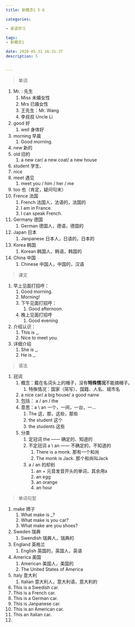 ```yaml
---
title: 新概念1 5-6

categories: 

- 英语学习

tags: 
- 新概念1

date: 2020-05-31 16:31:37
description: 5


---
```


>单词

<!-- more -->

1. Mr. : 先生
   1. Miss 未婚女性
   2. Mrs 已婚女性
   3. 王先生：Mr. Wang
   4. 李叔叔 Uncle Li
2. good 好
   1. well 身体好
3. morning 早晨
   1. Good morning.
4. new 新的
5. old 旧的
   1. a new car/ a new coat/ a new house
6. student 学生、
7. nice 
8. meet 遇见
   1. meet you  / him / her / me
9. too 也（肯定，疑问句末）
10. Frence 法国
    1. French 法国人，法语的，法国的
    2. I am in France.
    3. I can speak French.
11. Germany 德国
    1. German 德国人，德语，德国的
12. Japan 日本
    1. Janpanese 日本人，日语的，日本的
13. Korea 韩国
    1. Korean 韩国人，韩语，韩国的
14. China 中国
    1. Chinese 中国人，中国的，汉语

> 课文

1. 早上见面打招呼：
   1. Good morning.
   2. Morning!
   3. 下午见面打招呼：
      1. Good afternoon.
   4. 晚上见面打招呼
      1. Good evening
2. 介绍认识：
   1. This is _.
   2. Nice to meet you.
3. 详细介绍
   1. She is _.
   2. He is _.

> 语法

1. 冠词
   1. 概念：戴在名词头上的帽子，没有**特殊情况**不能摘帽子。
      1. 特殊情况：国家（简写）、国籍、人名、城市名
   2. a nice car/ a big house/ a good name
   3. 包括： a / an / the
   4. 意思：a \ an  一个，一间，一台，一...
      1. The 这，那，这些，那些
      2. the student 这个
      3. the students 这些
   5. 分类
      1. 定冠词 the —— 确定的、知道的
      2. 不定冠词 a \ an  —— 不确定的，不知道的
         1. There is a monk. 那有一个和尚
         2. The monk is Jack.  那个和尚叫Jack
      3. a / an 的却别
         1.  an + 元音发音开头的单词，其余用a
            1. an egg
            2. an orange
            3. an hour

> 单词句型

1. make 牌子
   1. What make is _?
   2. What make is you car?
   3. What make are you shoes?
2. Sweden 瑞典
   1. Swendish 瑞典人，瑞典的
3. England 英格兰
   1. English 英国的，英国人，英语
4. America 美国
   1. American 美国人，美国的
   2. The United States of America
5. Italy 意大利
   1. Italian 意大利人，意大利语，意大利的
6. This is a Swedish car.
7. This is a French car.
8. This is a German car.
9. This is Janpanese car.
10. This is an American car.
11. This an Italian car.
12. 